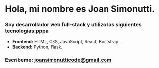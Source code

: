 # Hola, mi nombre es **Joan Simonutti**.

### **Soy desarrollador web full-stack** y utilizo las siguientes tecnologías:pppa
 - **Frontend:** HTML, CSS, JavaScript, React, Bootstrap.
 - **Backend:** Python, Flask.
  
### **Escríbeme:** [joansimonutticode@gmail.com](mailto:joansimonutticode@gmail.com)

